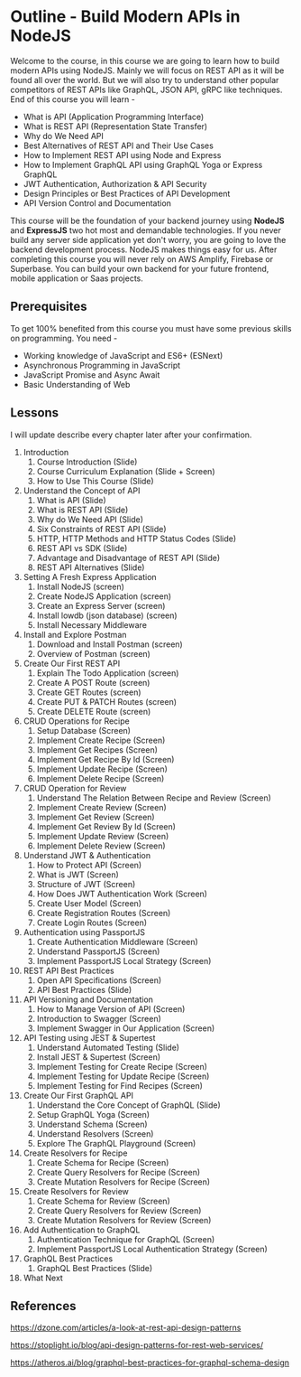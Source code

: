 # Outline - Build Modern APIs in NodeJS

Welcome to the course, in this course we are going to learn how to build modern APIs using NodeJS. Mainly we will focus on REST API as it will be found all over the world. But we will also try to understand other popular competitors of REST APIs like GraphQL, JSON API, gRPC like techniques. End of this course you will learn - 

-   What is API (Application Programming Interface)
-   What is REST API (Representation State Transfer)
-   Why do We Need API
-   Best Alternatives of REST API and Their Use Cases
-   How to Implement REST API using Node and Express
-   How to Implement GraphQL API using GraphQL Yoga or Express GraphQL
-   JWT Authentication, Authorization & API Security
-   Design Principles or Best Practices of API Development
-   API Version Control and Documentation



This course will be the foundation of your backend journey using **NodeJS** and **ExpressJS** two hot most and demandable technologies. If you never build any server side application yet don't worry, you are going to love the backend development process. NodeJS makes things easy for us. After completing this course you will never rely on AWS Amplify, Firebase or Superbase. You can build your own backend for your future frontend, mobile application or Saas projects.



## Prerequisites 

To get 100% benefited from this course you must have some previous skills on programming. You need -

-   Working knowledge of JavaScript and ES6+ (ESNext)
-   Asynchronous Programming in JavaScript
-   JavaScript Promise and Async Await
-   Basic Understanding of Web



## Lessons

I will update describe every chapter later after your confirmation. 



1.  Introduction
    1.  Course Introduction (Slide)
    2.  Course Curriculum Explanation (Slide + Screen)
    3.  How to Use This Course (Slide)
2.  Understand the Concept of API
    1.  What is API (Slide)
    2.  What is REST API (Slide)
    3.  Why do We Need API (Slide)
    4.  Six Constraints of REST API (Slide)
    5.  HTTP, HTTP Methods and HTTP Status Codes (Slide)
    6.  REST API vs SDK (Slide)
    7.  Advantage and Disadvantage of REST API (Slide)
    8.  REST API Alternatives (Slide)
3.  Setting A Fresh Express Application
    1.  Install NodeJS (screen)
    2.  Create NodeJS Application (screen)
    3.  Create an Express Server (screen)
    4.  Install lowdb (json database) (screen)
    5.  Install Necessary Middleware
4.  Install and Explore Postman
    1.  Download and Install Postman (screen)
    2.  Overview of Postman (screen)
5.  Create Our First REST API
    1.  Explain The Todo Application (screen)
    2.  Create A POST Route (screen)
    3.  Create GET Routes (screen)
    4.  Create PUT & PATCH Routes (screen)
    5.  Create DELETE Route (screen)
6.  CRUD Operations for Recipe
    1.  Setup Database (Screen)
    2.  Implement Create Recipe (Screen)
    3.  Implement Get Recipes (Screen)
    4.  Implement Get Recipe By Id (Screen)
    5.  Implement Update Recipe (Screen)
    6.  Implement Delete Recipe (Screen)
7.  CRUD Operation for Review
    1.  Understand The Relation Between Recipe and Review (Screen)
    2.  Implement Create Review (Screen)
    3.  Implement Get Review (Screen)
    4.  Implement Get Review By Id (Screen)
    5.  Implement Update Review (Screen)
    6.  Implement Delete Review (Screen)
8.  Understand JWT & Authentication
    1.  How to Protect API (Screen)
    2.  What is JWT (Screen)
    3.  Structure of JWT (Screen)
    4.  How Does JWT Authentication Work (Screen)
    5.  Create User Model (Screen)
    6.  Create Registration Routes (Screen)
    7.  Create Login Routes (Screen)
9.  Authentication using PassportJS
    1.  Create Authentication Middleware (Screen)
    2.  Understand PassportJS (Screen)
    3.  Implement PassportJS Local Strategy (Screen)
10.  REST API Best Practices
     1.  Open API Specifications (Screen)
     2.  API Best Practices (Slide)
11.  API Versioning and Documentation
     1.  How to Manage Version of API (Screen)
     2.  Introduction to Swagger (Screen)
     3.  Implement Swagger in Our Application (Screen)
12.  API Testing using JEST & Supertest
     1.  Understand Automated Testing (Slide)
     2.  Install JEST & Supertest (Screen)
     3.  Implement Testing for Create Recipe (Screen)
     4.  Implement Testing for Update Recipe (Screen)
     5.  Implement Testing for Find Recipes (Screen)
13.  Create Our First GraphQL API
     1.  Understand the Core Concept of GraphQL (Slide)
     2.  Setup GraphQL Yoga (Screen)
     3.  Understand Schema (Screen)
     4.  Understand Resolvers (Screen)
     5.  Explore The GraphQL Playground (Screen)
14.  Create Resolvers for Recipe
     1.  Create Schema for Recipe (Screen)
     2.  Create Query Resolvers for Recipe (Screen)
     3.  Create Mutation Resolvers for Recipe (Screen)
15.  Create Resolvers for Review
     1.  Create Schema for Review (Screen)
     2.  Create Query Resolvers for Review (Screen)
     3.  Create Mutation Resolvers for Review (Screen)
16.  Add Authentication to GraphQL
     1.  Authentication Technique for GraphQL (Screen)
     2.  Implement PassportJS Local Authentication Strategy (Screen)
17.  GraphQL Best Practices
     1.  GraphQL Best Practices (Slide)
18.  What Next





## References

https://dzone.com/articles/a-look-at-rest-api-design-patterns

https://stoplight.io/blog/api-design-patterns-for-rest-web-services/

https://atheros.ai/blog/graphql-best-practices-for-graphql-schema-design

